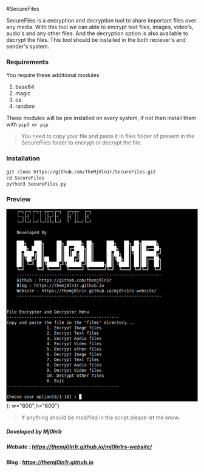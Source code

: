 #SecureFiles

SecureFiles is a encryption and decryption tool to share important files over any media.
With this tool we can able to encrypt text files, images, video's, audio's and any other files. And the decryption option is also available to decrypt the files.
This tool should be installed in the both reciever's and sender's system. 
### Requirements

You require these additional modules 

1. base64
2. magic
3. os
4. random

These modules will be pre installed on every system, if not then install them with `pip3 or pip`

>You need to copy your file and paste it in files folder of present in the SecureFiles folder to encrypt or decrypt the file.

### Installation

```text 
git clone https://github.com/TheMj0ln1r/SecureFiles.git
cd SecureFiles
python3 SecureFiles.py
```
### Preview

![Preview](securefiles.png){: w="600",h="600"}

> If anything should be modified in the script please let me know.
##### Doveloped by Mj0ln1r
##### Website : https://themj0ln1r.github.io/mj0ln1rs-website/
##### Blog : https://themj0ln1r.github.io

